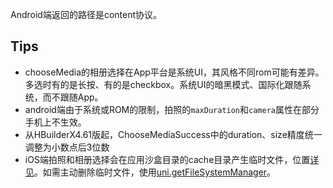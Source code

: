<!-- ## uni.chooseMedia(options) @choosemedia -->

<!-- UTSAPIJSON.chooseMedia.name -->

<!-- UTSAPIJSON.chooseMedia.description -->

<!-- UTSAPIJSON.chooseMedia.compatibility -->

<!-- UTSAPIJSON.chooseMedia.param -->

<!-- UTSAPIJSON.chooseMedia.returnValue -->

Android端返回的路径是content协议。

<!-- UTSAPIJSON.chooseMedia.tutorial -->

<!-- UTSAPIJSON.chooseMedia.example -->

<!-- UTSAPIJSON.general_type.name -->

<!-- UTSAPIJSON.general_type.param -->


## Tips
- chooseMedia的相册选择在App平台是系统UI，其风格不同rom可能有差异。多选时有的是长按、有的是checkbox。系统UI的暗黑模式、国际化跟随系统，而不跟随App。
- android端由于系统或ROM的限制，拍照的`maxDuration`和`camera`属性在部分手机上不生效。
- 从HBuilderX4.61版起，ChooseMediaSuccess中的duration、size精度统一调整为小数点后3位数
- iOS端拍照和相册选择会在应用沙盒目录的cache目录产生临时文件，位置[详见](file-system-spec.md#cache)。如需主动删除临时文件，使用[uni.getFileSystemManager](get-file-system-manager.md)。
